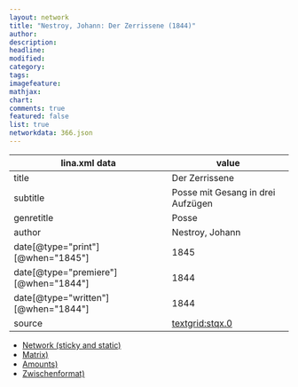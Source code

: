 ```yaml
---
layout: network
title: "Nestroy, Johann: Der Zerrissene (1844)"
author:
description:
headline:
modified:
category:
tags:
imagefeature: 
mathjax: 
chart: 
comments: true
featured: false
list: true
networkdata: 366.json
---
```

lina.xml data  | value
------------- | -------------
title|Der Zerrissene
subtitle|Posse mit Gesang in drei Aufzügen
genretitle|Posse
author|Nestroy, Johann
date[@type="print"][@when="1845"]|1845
date[@type="premiere"][@when="1844"]|1844
date[@type="written"][@when="1844"]|1844
source|[textgrid:stqx.0](https://textgridlab.org/1.0/tgcrud-public/rest/textgrid:stqx.0/data)



* [Network (sticky and static)](/linas/network366)
* [Matrix)](/linas/matrix366)
* [Amounts)](/linas/amount366)
* [Zwischenformat)](/linas/lina366 )
